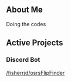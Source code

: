 ## About Me
Doing the codes

## Active Projects

### Discord Bot
[/fisherrjd/osrsFlipFinder](https://github.com/fisherrjd/osrsFlipFinder)
